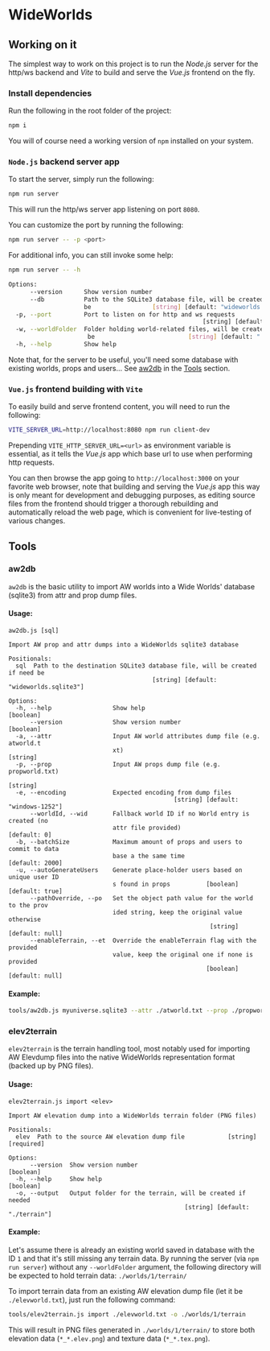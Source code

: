 # WideWorlds

## Working on it

The simplest way to work on this project is to run the _Node.js_ server for the http/ws backend and _Vite_ to build and serve the _Vue.js_ frontend on the fly.

### Install dependencies

Run the following in the root folder of the project:

```bash
npm i
```

You will of course need a working version of `npm` installed on your system.

### `Node.js` backend server app

To start the server, simply run the following:

```bash
npm run server
```

This will run the http/ws server app listening on port `8080`.

You can customize the port by running the following:

```bash
npm run server -- -p <port>
```

For additional info, you can still invoke some help:
```bash
npm run server -- -h

Options:
      --version      Show version number                               [boolean]
      --db           Path to the SQLite3 database file, will be created if need
                     be                 [string] [default: "wideworlds.sqlite3"]
  -p, --port         Port to listen on for http and ws requests
                                                      [string] [default: "8080"]
  -w, --worldFolder  Folder holding world-related files, will be created if need
                      be                          [string] [default: "./worlds"]
  -h, --help         Show help                                         [boolean]
```

Note that, for the server to be useful, you'll need some database with existing worlds, props and users...
See [aw2db](###aw2db) in the [Tools](##Tools) section.

### `Vue.js` frontend building with `Vite`

To easily build and serve frontend content, you will need to run the following:

```bash
VITE_SERVER_URL=http://localhost:8080 npm run client-dev
```

Prepending `VITE_HTTP_SERVER_URL=<url>` as environment variable is essential, as it tells the _Vue.js_ app which base url to use when performing http requests.

You can then browse the app going to `http://localhost:3000` on your favorite web browser, note that building and serving the _Vue.js_ app this way is only meant for development and debugging purposes, as editing source files from the frontend should trigger a thorough rebuilding and automatically reload the web page, which is convenient for live-testing of various changes.

## Tools

### aw2db

`aw2db` is the basic utility to import AW worlds into a Wide Worlds' database (sqlite3) from attr and prop dump files.

#### Usage:
```
aw2db.js [sql]

Import AW prop and attr dumps into a WideWorlds sqlite3 database

Positionals:
  sql  Path to the destination SQLite3 database file, will be created if need be
                                        [string] [default: "wideworlds.sqlite3"]

Options:
  -h, --help                 Show help                                 [boolean]
      --version              Show version number                       [boolean]
  -a, --attr                 Input AW world attributes dump file (e.g. atworld.t
                             xt)                                        [string]
  -p, --prop                 Input AW props dump file (e.g. propworld.txt)
                                                                        [string]
  -e, --encoding             Expected encoding from dump files
                                              [string] [default: "windows-1252"]
      --worldId, --wid       Fallback world ID if no World entry is created (no
                             attr file provided)                    [default: 0]
  -b, --batchSize            Maximum amount of props and users to commit to data
                             base a the same time                [default: 2000]
  -u, --autoGenerateUsers    Generate place-holder users based on unique user ID
                             s found in props          [boolean] [default: true]
      --pathOverride, --po   Set the object path value for the world to the prov
                             ided string, keep the original value otherwise
                                                        [string] [default: null]
      --enableTerrain, --et  Override the enableTerrain flag with the provided
                             value, keep the original one if none is provided
                                                       [boolean] [default: null]
```

#### Example:

```bash
tools/aw2db.js myuniverse.sqlite3 --attr ./atworld.txt --prop ./propworld.txt
```

### elev2terrain

`elev2terrain` is the terrain handling tool, most notably used for importing AW Elevdump
files into the native WideWorlds representation format (backed up by PNG files).

#### Usage:
```
elev2terrain.js import <elev>

Import AW elevation dump into a WideWorlds terrain folder (PNG files)

Positionals:
  elev  Path to the source AW elevation dump file            [string] [required]

Options:
      --version  Show version number                                   [boolean]
  -h, --help     Show help                                             [boolean]
  -o, --output   Output folder for the terrain, will be created if needed
                                                 [string] [default: "./terrain"]
```

#### Example:

Let's assume there is already an existing world saved in database with the ID `1` and that it's still missing any terrain data.
By running the server (via `npm run server`) without any `--worldFolder` argument, the following directory will be expected to hold terrain data: `./worlds/1/terrain/`

To import terrain data from an existing AW elevation dump file (let it be `./elevworld.txt`), just run the following command:

```bash
tools/elev2terrain.js import ./elevworld.txt -o ./worlds/1/terrain
```

This will result in PNG files generated in `./worlds/1/terrain/` to store both elevation data (`*_*.elev.png`) and texture data (`*_*.tex.png`).